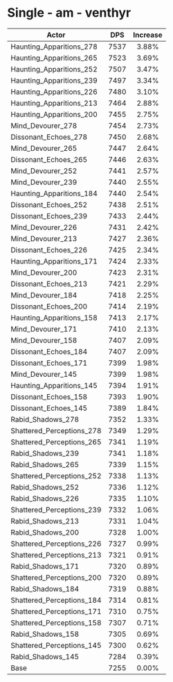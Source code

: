 # Single - am - venthyr
| Actor | DPS | Increase |
|---|:---:|:---:|
|Haunting_Apparitions_278|7537|3.88%|
|Haunting_Apparitions_265|7523|3.69%|
|Haunting_Apparitions_252|7507|3.47%|
|Haunting_Apparitions_239|7497|3.34%|
|Haunting_Apparitions_226|7480|3.10%|
|Haunting_Apparitions_213|7464|2.88%|
|Haunting_Apparitions_200|7455|2.75%|
|Mind_Devourer_278|7454|2.73%|
|Dissonant_Echoes_278|7450|2.68%|
|Mind_Devourer_265|7447|2.64%|
|Dissonant_Echoes_265|7446|2.63%|
|Mind_Devourer_252|7441|2.57%|
|Mind_Devourer_239|7440|2.55%|
|Haunting_Apparitions_184|7440|2.54%|
|Dissonant_Echoes_252|7438|2.51%|
|Dissonant_Echoes_239|7433|2.44%|
|Mind_Devourer_226|7431|2.42%|
|Mind_Devourer_213|7427|2.36%|
|Dissonant_Echoes_226|7425|2.34%|
|Haunting_Apparitions_171|7424|2.33%|
|Mind_Devourer_200|7423|2.31%|
|Dissonant_Echoes_213|7421|2.29%|
|Mind_Devourer_184|7418|2.25%|
|Dissonant_Echoes_200|7414|2.19%|
|Haunting_Apparitions_158|7413|2.17%|
|Mind_Devourer_171|7410|2.13%|
|Mind_Devourer_158|7407|2.09%|
|Dissonant_Echoes_184|7407|2.09%|
|Dissonant_Echoes_171|7399|1.98%|
|Mind_Devourer_145|7399|1.98%|
|Haunting_Apparitions_145|7394|1.91%|
|Dissonant_Echoes_158|7393|1.90%|
|Dissonant_Echoes_145|7389|1.84%|
|Rabid_Shadows_278|7352|1.33%|
|Shattered_Perceptions_278|7349|1.29%|
|Shattered_Perceptions_265|7341|1.19%|
|Rabid_Shadows_239|7341|1.18%|
|Rabid_Shadows_265|7339|1.15%|
|Shattered_Perceptions_252|7338|1.13%|
|Rabid_Shadows_252|7336|1.12%|
|Rabid_Shadows_226|7335|1.10%|
|Shattered_Perceptions_239|7332|1.06%|
|Rabid_Shadows_213|7331|1.04%|
|Rabid_Shadows_200|7328|1.00%|
|Shattered_Perceptions_226|7327|0.99%|
|Shattered_Perceptions_213|7321|0.91%|
|Rabid_Shadows_171|7320|0.89%|
|Shattered_Perceptions_200|7320|0.89%|
|Rabid_Shadows_184|7319|0.88%|
|Shattered_Perceptions_184|7314|0.81%|
|Shattered_Perceptions_171|7310|0.75%|
|Shattered_Perceptions_158|7307|0.71%|
|Rabid_Shadows_158|7305|0.69%|
|Shattered_Perceptions_145|7300|0.62%|
|Rabid_Shadows_145|7284|0.39%|
|Base|7255|0.00%|
